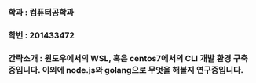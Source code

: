 ### 학과 : 컴퓨터공학과
### 학번 : 201433472
### 간략소개 : 윈도우에서의 WSL, 혹은 centos7에서의 CLI 개발 환경 구축 중입니다. 이외에 node.js와 golang으로 무엇을 해볼지 연구중입니다.
